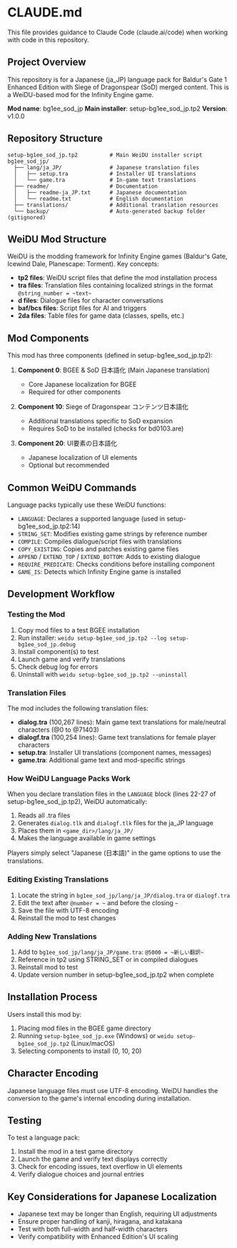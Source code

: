 # CLAUDE.md

This file provides guidance to Claude Code (claude.ai/code) when working with code in this repository.

## Project Overview

This repository is for a Japanese (ja_JP) language pack for Baldur's Gate 1 Enhanced Edition with Siege of Dragonspear (SoD) merged content. This is a WeiDU-based mod for the Infinity Engine game.

**Mod name**: bg1ee_sod_jp
**Main installer**: setup-bg1ee_sod_jp.tp2
**Version**: v1.0.0

## Repository Structure

```
setup-bg1ee_sod_jp.tp2          # Main WeiDU installer script
bg1ee_sod_jp/
  ├── lang/ja_JP/               # Japanese translation files
  │   ├── setup.tra             # Installer UI translations
  │   └── game.tra              # In-game text translations
  ├── readme/                   # Documentation
  │   ├── readme-ja_JP.txt      # Japanese documentation
  │   └── readme.txt            # English documentation
  ├── translations/             # Additional translation resources
  └── backup/                   # Auto-generated backup folder (gitignored)
```

## WeiDU Mod Structure

WeiDU is the modding framework for Infinity Engine games (Baldur's Gate, Icewind Dale, Planescape: Torment). Key concepts:

- **tp2 files**: WeiDU script files that define the mod installation process
- **tra files**: Translation files containing localized strings in the format `@string_number = ~text~`
- **d files**: Dialogue files for character conversations
- **baf/bcs files**: Script files for AI and triggers
- **2da files**: Table files for game data (classes, spells, etc.)

## Mod Components

This mod has three components (defined in setup-bg1ee_sod_jp.tp2):

1. **Component 0**: BGEE & SoD 日本語化 (Main Japanese translation)
   - Core Japanese localization for BGEE
   - Required for other components

2. **Component 10**: Siege of Dragonspear コンテンツ日本語化
   - Additional translations specific to SoD expansion
   - Requires SoD to be installed (checks for bd0103.are)

3. **Component 20**: UI要素の日本語化
   - Japanese localization of UI elements
   - Optional but recommended

## Common WeiDU Commands

Language packs typically use these WeiDU functions:

- `LANGUAGE`: Declares a supported language (used in setup-bg1ee_sod_jp.tp2:14)
- `STRING_SET`: Modifies existing game strings by reference number
- `COMPILE`: Compiles dialogue/script files with translations
- `COPY_EXISTING`: Copies and patches existing game files
- `APPEND` / `EXTEND_TOP` / `EXTEND_BOTTOM`: Adds to existing dialogue
- `REQUIRE_PREDICATE`: Checks conditions before installing component
- `GAME_IS`: Detects which Infinity Engine game is installed

## Development Workflow

### Testing the Mod

1. Copy mod files to a test BGEE installation
2. Run installer: `weidu setup-bg1ee_sod_jp.tp2 --log setup-bg1ee_sod_jp.debug`
3. Install component(s) to test
4. Launch game and verify translations
5. Check debug log for errors
6. Uninstall with `weidu setup-bg1ee_sod_jp.tp2 --uninstall`

### Translation Files

The mod includes the following translation files:

- **dialog.tra** (100,267 lines): Main game text translations for male/neutral characters (@0 to @71403)
- **dialogf.tra** (100,254 lines): Game text translations for female player characters
- **setup.tra**: Installer UI translations (component names, messages)
- **game.tra**: Additional game text and mod-specific strings

### How WeiDU Language Packs Work

When you declare translation files in the `LANGUAGE` block (lines 22-27 of setup-bg1ee_sod_jp.tp2), WeiDU automatically:

1. Reads all .tra files
2. Generates `dialog.tlk` and `dialogf.tlk` files for the ja_JP language
3. Places them in `<game_dir>/lang/ja_JP/`
4. Makes the language available in game settings

Players simply select "Japanese (日本語)" in the game options to use the translations.

### Editing Existing Translations

1. Locate the string in `bg1ee_sod_jp/lang/ja_JP/dialog.tra` or `dialogf.tra`
2. Edit the text after `@number = ~` and before the closing `~`
3. Save the file with UTF-8 encoding
4. Reinstall the mod to test changes

### Adding New Translations

1. Add to `bg1ee_sod_jp/lang/ja_JP/game.tra`: `@5000 = ~新しい翻訳~`
2. Reference in tp2 using STRING_SET or in compiled dialogues
3. Reinstall mod to test
4. Update version number in setup-bg1ee_sod_jp.tp2 when complete

## Installation Process

Users install this mod by:
1. Placing mod files in the BGEE game directory
2. Running `setup-bg1ee_sod_jp.exe` (Windows) or `weidu setup-bg1ee_sod_jp.tp2` (Linux/macOS)
3. Selecting components to install (0, 10, 20)

## Character Encoding

Japanese language files must use UTF-8 encoding. WeiDU handles the conversion to the game's internal encoding during installation.

## Testing

To test a language pack:
1. Install the mod in a test game directory
2. Launch the game and verify text displays correctly
3. Check for encoding issues, text overflow in UI elements
4. Verify dialogue choices and journal entries

## Key Considerations for Japanese Localization

- Japanese text may be longer than English, requiring UI adjustments
- Ensure proper handling of kanji, hiragana, and katakana
- Test with both full-width and half-width characters
- Verify compatibility with Enhanced Edition's UI scaling
